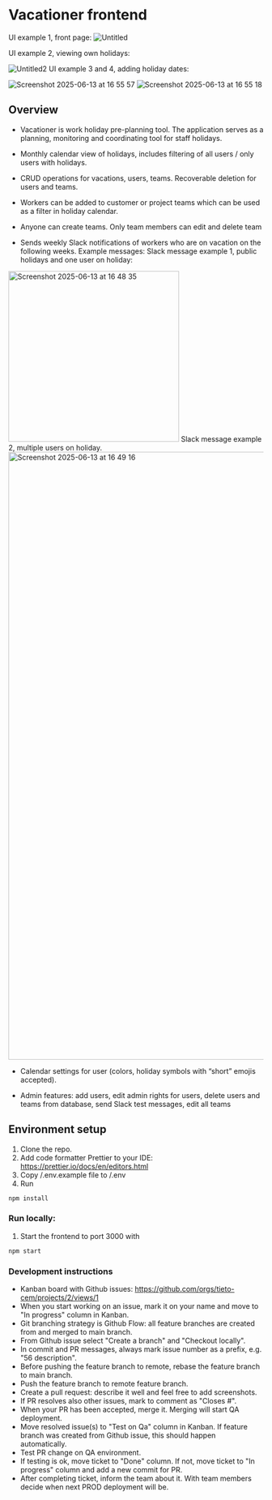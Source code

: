 # Vacationer frontend
UI example 1, front page:
![Untitled](https://github.com/user-attachments/assets/247ace3d-b3ff-4b0c-a6d4-db75d37a64b3)

UI example 2, viewing own holidays:

![Untitled2](https://github.com/user-attachments/assets/c6ff72fa-f06f-4257-bdd7-0f63d2b86ba6)
UI example 3 and 4, adding holiday dates:

![Screenshot 2025-06-13 at 16 55 57](https://github.com/user-attachments/assets/6626a3dc-7104-4595-80d3-1512dc7565e2)
![Screenshot 2025-06-13 at 16 55 18](https://github.com/user-attachments/assets/03cc30c8-6c5a-4665-953a-d471cbab6100)

## Overview
- Vacationer is work holiday pre-planning tool. The application serves as a planning, monitoring and coordinating tool for staff holidays.

- Monthly calendar view of holidays, includes filtering of all users / only users with holidays.

- CRUD operations for vacations, users, teams. Recoverable deletion for users and teams.

- Workers can be added to customer or project teams which can be used as a filter in holiday calendar.

- Anyone can create teams. Only team members can edit and delete team

- Sends weekly Slack notifications of workers who are on vacation on the following weeks. Example messages:
Slack message example 1, public holidays and one user on holiday:
<img width="337" alt="Screenshot 2025-06-13 at 16 48 35" src="https://github.com/user-attachments/assets/bd790a83-9eae-42f4-80d5-6b2c6db655d4" />
Slack message example 2, multiple users on holiday.
<img width="1200" alt="Screenshot 2025-06-13 at 16 49 16" src="https://github.com/user-attachments/assets/dd4b28d3-9947-4b53-82fb-e2fd9fedea8e" />

- Calendar settings for user (colors, holiday symbols with “short” emojis accepted).

- Admin features:  add users, edit admin rights for users, delete users and teams from database, send Slack test messages, edit all teams

## Environment setup
1. Clone the repo.
2. Add code formatter Prettier to your IDE: https://prettier.io/docs/en/editors.html
3. Copy /.env.example file to /.env 
4. Run
```
npm install
```

### Run locally:
1. Start the frontend to port 3000 with
```
npm start
```

### Development instructions
* Kanban board with Github issues: https://github.com/orgs/tieto-cem/projects/2/views/1
* When you start working on an issue, mark it on your name and move to "In progress" column in Kanban.
* Git branching strategy is Github Flow: all feature branches are created from and merged to main branch.
* From Github issue select "Create a branch" and "Checkout locally".
* In commit and PR messages, always mark issue number as a prefix, e.g. "56 description".
* Before pushing the feature branch to remote, rebase the feature branch to main branch.
* Push the feature branch to remote feature branch.
* Create a pull request: describe it well and feel free to add screenshots.
* If PR resolves also other issues, mark to comment as "Closes #<issue number>".
* When your PR has been accepted, merge it. Merging will start QA deployment.
* Move resolved issue(s) to "Test on Qa" column in Kanban. If feature branch was created from Github issue, this should happen automatically.
* Test PR change on QA environment.
* If testing is ok, move ticket to "Done" column. If not, move ticket to "In progress" column and add a new commit for PR.
* After completing ticket, inform the team about it. With team members decide when next PROD deployment will be.
